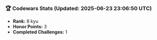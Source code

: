 ### 🏆 Codewars Stats (Updated: 2025-06-23 23:06:50 UTC)

- **Rank:** 8 kyu
- **Honor Points:** 3
- **Completed Challenges:** 1

